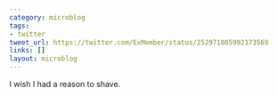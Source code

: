 ```yaml
---
category: microblog
tags:
- twitter
tweet_url: https://twitter.com/ExMember/status/252971085992173569
links: []
layout: microblog
---
```

I wish I had a reason to shave.
